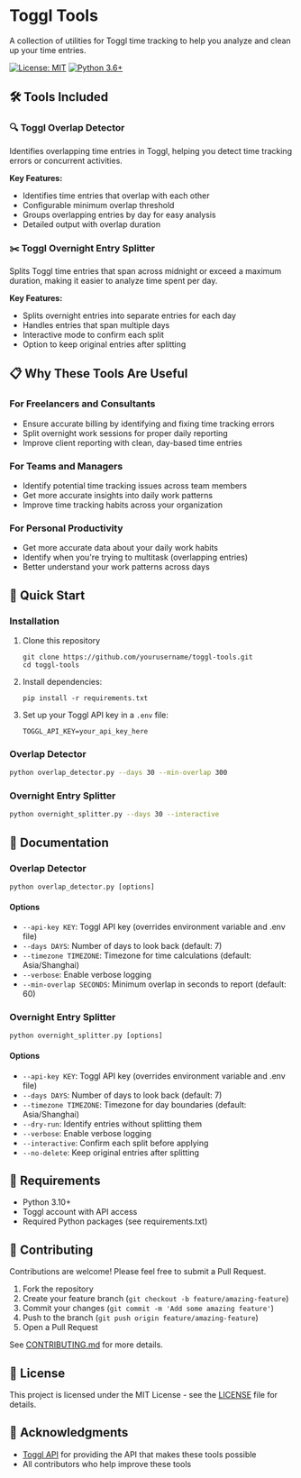 # Toggl Tools

A collection of utilities for Toggl time tracking to help you analyze and clean up your time entries.

[![License: MIT](https://img.shields.io/badge/License-MIT-yellow.svg)](https://opensource.org/licenses/MIT)
[![Python 3.6+](https://img.shields.io/badge/python-3.6+-blue.svg)](https://www.python.org/downloads/)

## 🛠️ Tools Included

### 🔍 Toggl Overlap Detector

Identifies overlapping time entries in Toggl, helping you detect time tracking errors or concurrent activities.

**Key Features:**
- Identifies time entries that overlap with each other
- Configurable minimum overlap threshold
- Groups overlapping entries by day for easy analysis
- Detailed output with overlap duration

### ✂️ Toggl Overnight Entry Splitter

Splits Toggl time entries that span across midnight or exceed a maximum duration, making it easier to analyze time spent per day.

**Key Features:**
- Splits overnight entries into separate entries for each day
- Handles entries that span multiple days
- Interactive mode to confirm each split
- Option to keep original entries after splitting

## 📋 Why These Tools Are Useful

### For Freelancers and Consultants
- Ensure accurate billing by identifying and fixing time tracking errors
- Split overnight work sessions for proper daily reporting
- Improve client reporting with clean, day-based time entries

### For Teams and Managers
- Identify potential time tracking issues across team members
- Get more accurate insights into daily work patterns
- Improve time tracking habits across your organization

### For Personal Productivity
- Get more accurate data about your daily work habits
- Identify when you're trying to multitask (overlapping entries)
- Better understand your work patterns across days

## 🚀 Quick Start

### Installation

1. Clone this repository
   ```
   git clone https://github.com/yourusername/toggl-tools.git
   cd toggl-tools
   ```

2. Install dependencies:
   ```
   pip install -r requirements.txt
   ```

3. Set up your Toggl API key in a `.env` file:
   ```
   TOGGL_API_KEY=your_api_key_here
   ```

### Overlap Detector

```bash
python overlap_detector.py --days 30 --min-overlap 300
```

### Overnight Entry Splitter

```bash
python overnight_splitter.py --days 30 --interactive
```

## 📖 Documentation

### Overlap Detector

```
python overlap_detector.py [options]
```

#### Options

- `--api-key KEY`: Toggl API key (overrides environment variable and .env file)
- `--days DAYS`: Number of days to look back (default: 7)
- `--timezone TIMEZONE`: Timezone for time calculations (default: Asia/Shanghai)
- `--verbose`: Enable verbose logging
- `--min-overlap SECONDS`: Minimum overlap in seconds to report (default: 60)

### Overnight Entry Splitter

```
python overnight_splitter.py [options]
```

#### Options

- `--api-key KEY`: Toggl API key (overrides environment variable and .env file)
- `--days DAYS`: Number of days to look back (default: 7)
- `--timezone TIMEZONE`: Timezone for day boundaries (default: Asia/Shanghai)
- `--dry-run`: Identify entries without splitting them
- `--verbose`: Enable verbose logging
- `--interactive`: Confirm each split before applying
- `--no-delete`: Keep original entries after splitting

## 🧰 Requirements

- Python 3.10+
- Toggl account with API access
- Required Python packages (see requirements.txt)

## 🤝 Contributing

Contributions are welcome! Please feel free to submit a Pull Request.

1. Fork the repository
2. Create your feature branch (`git checkout -b feature/amazing-feature`)
3. Commit your changes (`git commit -m 'Add some amazing feature'`)
4. Push to the branch (`git push origin feature/amazing-feature`)
5. Open a Pull Request

See [CONTRIBUTING.md](CONTRIBUTING.md) for more details.

## 📄 License

This project is licensed under the MIT License - see the [LICENSE](LICENSE) file for details.

## 🙏 Acknowledgments

- [Toggl API](https://github.com/toggl/toggl_api_docs) for providing the API that makes these tools possible
- All contributors who help improve these tools